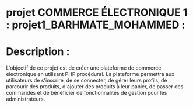 

# projet COMMERCE ÉLECTRONIQUE 1 : projet1_BARHMATE_MOHAMMED :

# Description :
L'objectif de ce projet est de créer une plateforme de commerce électronique en utilisant PHP
procédural. La plateforme permettra aux utilisateurs de s'inscrire, de se connecter, de gérer leurs
profils, de parcourir des produits, d'ajouter des produits à leur panier, de passer des commandes et de
bénéficier de fonctionnalités de gestion pour les administrateurs.
